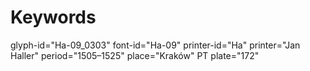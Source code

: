 # Keywords
glyph-id="Ha-09_0303"
font-id="Ha-09"
printer-id="Ha"
printer="Jan Haller"
period="1505–1525"
place="Kraków"
PT plate="172"
